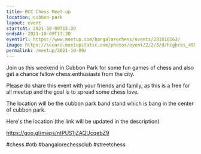 ```yaml
---
title: BCC Chess Meet-up
location: cubbon-park
layout: event
startsAt: 2021-10-09T15:30
endsAt: 2021-10-09T17:30
eventUrl: https://www.meetup.com/bangalorechess/events/281018163/
image: https://secure.meetupstatic.com/photos/event/2/2/3/d/highres_498968765.jpeg
permalink: /meetup/2021-10-09/
---
```

Join us this weekend in Cubbon Park for some fun games of chess and also get a chance fellow chess enthusiasts from the city.

Please do share this event with your friends and family, as this is a free for all meetup and the goal is to spread some chess love.

The location will be the cubbon park band stand which is bang in the center of cubbon park.

Here's the location (the link will be updated in the description)

https://goo.gl/maps/ntPUS1jZAQUcqebZ9

#chess #otb
#bangalorechessclub
#streetchess
